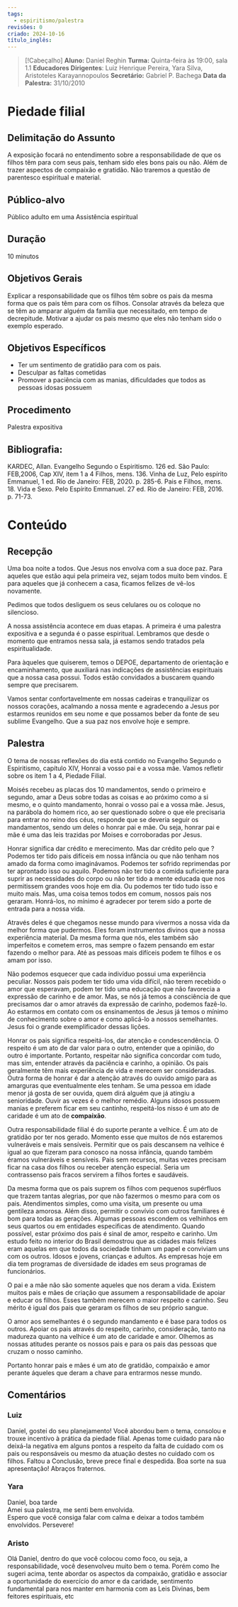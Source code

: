 ```yaml
---
tags:
  - espiritismo/palestra
revisões: 0
criado: 2024-10-16
título_inglês:
---
```

> [!Cabeçalho]
>**Aluno:** Daniel Reghin
**Turma:** Quinta-feira às 19:00, sala 1.1
**Educadores Dirigentes**:  Luiz Henrique Pereira, Yara Silva, Aristoteles Karayannopoulos
**Secretário:** Gabriel P. Bachega
**Data da Palestra:**  31/10/2010
# Piedade filial

## Delimitação do Assunto
A exposição focará no entendimento sobre a responsabilidade de que os filhos têm para com seus pais, tenham sido eles bons pais ou não. Além de trazer aspectos de compaixão e gratidão. Não traremos a questão de parentesco espiritual e material. 
## Público-alvo
Público adulto em uma Assistência espiritual
## Duração
10 minutos
## Objetivos Gerais
Explicar a responsabilidade que os filhos têm sobre os pais da mesma forma que os pais têm para com os filhos.
Consolar através da beleza que se têm ao amparar alguém da família que necessitado, em tempo de decrepitude. 
Motivar a ajudar os pais mesmo que eles não tenham sido o exemplo esperado. 
## Objetivos Específicos
- Ter um sentimento de gratidão para com os pais.
- Desculpar as faltas cometidas
- Promover a paciência com as manias, dificuldades que todos as pessoas idosas possuem
## Procedimento
Palestra expositiva
## Bibliografia:
KARDEC, Allan. Evangelho Segundo o Espiritismo. 126 ed. São Paulo: FEB,2006, Cap XIV, item 1 a 4
Filhos, mens. 136. Vinha de Luz, Pelo espírito Emmanuel, 1 ed. Rio de Janeiro: FEB, 2020. p. 285-6.
Pais e Filhos, mens. 18. Vida e Sexo. Pelo Espírito Emmanuel. 27 ed. Rio de Janeiro: FEB, 2016. p. 71-73.
# Conteúdo

## Recepção
Uma boa noite a todos.  Que Jesus nos envolva com a sua doce paz. Para aqueles que estão aqui pela primeira vez, sejam todos muito bem vindos. E para aqueles que já conhecem a casa, ficamos felizes de vê-los novamente. 

Pedimos que todos desliguem os seus celulares ou os coloque no silencioso.

A nossa assistência acontece em duas etapas. A primeira é uma palestra expositiva e a segunda é o passe espiritual. Lembramos que desde o momento que entramos nessa sala, já estamos sendo tratados pela espiritualidade.

Para àqueles que quiserem, temos o DEPOE, departamento de orientação e encaminhamento, que auxiliará nas indicações de assistências espirituais que a nossa casa possui. Todos estão convidados a buscarem quando sempre que precisarem. 

Vamos sentar confortavelmente em nossas cadeiras e tranquilizar os nossos corações, acalmando a nossa mente e agradecendo a Jesus por estarmos reunidos em seu nome e que possamos beber da fonte de seu sublime Evangelho. Que a sua paz nos envolve hoje e sempre.
## Palestra
O tema de nossas reflexões do dia está contido no Evangelho Segundo o Espiritismo, capítulo XIV, Honrai a vosso pai e a vossa mãe. Vamos refletir sobre os item 1 a 4, Piedade Filial.

Moisés recebeu as placas dos 10 mandamentos, sendo o primeiro e segundo, amar a Deus sobre todas as coisas e ao próximo como a si mesmo, e o quinto mandamento, honrai o vosso pai e a vossa mãe. Jesus, na parábola do homem rico, ao ser questionado sobre o que ele precisaria para entrar no reino dos céus, responde que se deveria seguir os mandamentos, sendo um deles o honrar pai e mãe.  Ou seja, honrar pai e mãe é uma das leis trazidas por Moises e corroboradas por Jesus. 

Honrar significa dar crédito e merecimento. Mas dar crédito pelo que ? Podemos ter tido pais difíceis em nossa infância ou que não tenham nos amado da forma como imaginávamos. Podemos ter sofrido reprimendas por ter aprontado isso ou aquilo. Podemos não ter tido a comida suficiente para suprir as necessidades do corpo ou não ter tido a mente educada que nos permitissem grandes voos hoje em dia. Ou podemos ter tido tudo isso e muito mais. Mas, uma coisa temos todos em comum, nossos pais nos geraram. Honrá-los, no mínimo é agradecer por terem sido a porte de entrada para a nossa vida. 

Através deles é que chegamos nesse mundo para vivermos a nossa vida da melhor forma que pudermos. Eles foram instrumentos divinos que a nossa experiência material. Da mesma forma que nós, eles também são imperfeitos e cometem  erros, mas sempre o fazem pensando em estar fazendo o melhor para. Até as pessoas mais difíceis podem te filhos e os amam por isso. 

Não podemos esquecer que cada indivíduo possui uma experiência peculiar. Nossos pais podem ter tido uma vida difícil, não terem recebido o amor que esperavam, podem ter tido uma educação que não favorecia a expressão de carinho e de amor. Mas, se nós já temos a consciência de que precisamos dar o amor através da expressão de carinho, podemos fazê-lo. Ao estarmos em contato com os ensinamentos de Jesus já temos o mínimo de conhecimento sobre o amor e como aplicá-lo a nossos semelhantes. Jesus foi o grande exemplificador dessas lições. 

Honrar os pais significa respeitá-los, dar atenção e condescendência. O respeito é um ato de dar valor para o outro, entender que a opinião, do outro é importante. Portanto, respeitar não significa concordar com tudo, mas sim, entender através da paciência e carinho, a opinião. Os pais geralmente têm mais experiência de vida e merecem ser consideradas. Outra forma de honrar é dar a atenção através do ouvido amigo para as amarguras que eventualmente eles tenham. Se uma pessoa em idade menor já gosta de ser ouvida, quem dirá alguém que já atingiu a senioridade. Ouvir as vezes é o melhor remédio. Alguns idosos possuem manias e preferem ficar em seu cantinho, respeitá-los nisso é um ato de caridade é um ato de **compaixão**.

Outra responsabilidade filial é do suporte perante a velhice. É um ato de gratidão por ter nos gerado.  Momento esse que muitos de nós estaremos vulneráveis e mais sensíveis. Permitir que os pais descansem na velhice  é igual ao que fizeram para conosco na nossa infância, quando também éramos vulneráveis e sensíveis. Pais sem recursos, muitas vezes precisam ficar na casa dos filhos ou receber atenção especial. Seria um contrassenso pais fracos servirem a filhos fortes e saudáveis. 

Da mesma forma que os pais suprem os filhos com pequenos supérfluos que trazem tantas alegrias, por que não fazermos o mesmo para com os pais.  Atendimentos simples, como uma visita, um presente ou uma gentileza amorosa. Além disso, permitir o convívio com outros familiares é bom para todas as gerações. Algumas pessoas escondem os velhinhos em seus quartos ou em entidades especificas de atendimento. Quando possível, estar próximo dos pais é sinal de amor, respeito e carinho. Um estudo feito no interior do Brasil demostrou que as cidades mais felizes eram aquelas em que todos da sociedade tinham um papel e conviviam uns com os outros. Idosos e jovens, crianças e adultos. As empresas hoje em dia tem programas de diversidade de idades em seus programas de funcionários. 

O pai e a mãe não são somente aqueles que nos deram a vida. Existem muitos pais e mães de criação que assumem a responsabilidade de apoiar e educar os filhos. Esses também merecem o maior respeito e carinho. Seu mérito é igual dos pais que geraram os filhos de seu próprio sangue. 

O amor aos semelhantes é o segundo mandamento e é base para todos os outros. Apoiar os pais através do respeito, carinho, consideração, tanto na madureza quanto na velhice é um ato de caridade e amor. Olhemos as nossas atitudes perante os nossos pais e para os pais das pessoas que cruzam o nosso caminho.

Portanto honrar pais e mães é um ato de gratidão, compaixão e amor perante áqueles que deram a chave para entrarmos nesse mundo. 
## Comentários 

### Luiz
Daniel, gostei do seu planejamento! Você abordou bem o tema, consolou e trouxe incentivo à prática da piedade filial. Apenas tome cuidado para não deixá-la negativa em alguns pontos a respeito da falta de cuidado com os pais ou responsáveis ou mesmo da atuação destes no cuidado com os filhos. Faltou a Conclusão, breve prece final e despedida. Boa sorte na sua apresentação! Abraços fraternos.

### Yara
Daniel, boa tarde  
Amei sua palestra, me senti bem envolvida.  
Espero que você consiga falar com calma e deixar a todos também envolvidos. Persevere!

### Aristo
Olá Daniel, dentro do que você colocou como foco, ou seja, a responsabilidade, você desenvolveu muito bem o tema. Porém como lhe sugeri acima, tente abordar os aspectos da compaixão, gratidão e associar a oportunidade do exercício do amor e da caridade, sentimento fundamental para nos manter em harmonia com as Leis Divinas, bem feitores espirituais, etc
